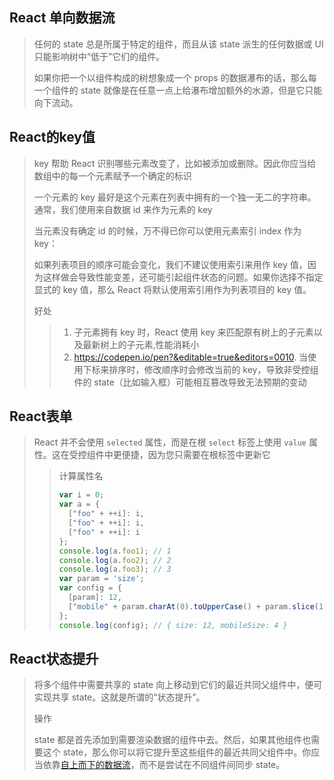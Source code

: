 ## React 单向数据流

> 任何的 state 总是所属于特定的组件，而且从该 state 派生的任何数据或 UI 只能影响树中“低于”它们的组件。
>
> 如果你把一个以组件构成的树想象成一个 props 的数据瀑布的话，那么每一个组件的 state 就像是在任意一点上给瀑布增加额外的水源，但是它只能向下流动。

## React的key值

> key 帮助 React 识别哪些元素改变了，比如被添加或删除。因此你应当给数组中的每一个元素赋予一个确定的标识
>
> 一个元素的 key 最好是这个元素在列表中拥有的一个独一无二的字符串。通常，我们使用来自数据 id 来作为元素的 key
>
> 当元素没有确定 id 的时候，万不得已你可以使用元素索引 index 作为 key：
>
> 如果列表项目的顺序可能会变化，我们不建议使用索引来用作 key 值，因为这样做会导致性能变差，还可能引起组件状态的问题。如果你选择不指定显式的 key 值，那么 React 将默认使用索引用作为列表项目的 key 值。
>
> 好处
>
> > 1. 子元素拥有 key 时，React 使用 key 来匹配原有树上的子元素以及最新树上的子元素,性能消耗小
> > 2. https://codepen.io/pen?&editable=true&editors=0010. 当使用下标来排序时，修改顺序时会修改当前的 key，导致非受控组件的 state（比如输入框）可能相互篡改导致无法预期的变动

## React表单

> React 并不会使用 `selected` 属性，而是在根 `select` 标签上使用 `value` 属性。这在受控组件中更便捷，因为您只需要在根标签中更新它
>
> > 计算属性名
> >
> > ```js
> > var i = 0;
> > var a = {
> >   ["foo" + ++i]: i,
> >   ["foo" + ++i]: i,
> >   ["foo" + ++i]: i
> > };
> > console.log(a.foo1); // 1
> > console.log(a.foo2); // 2
> > console.log(a.foo3); // 3
> > var param = 'size';
> > var config = {
> >   [param]: 12,
> >   ["mobile" + param.charAt(0).toUpperCase() + param.slice(1)]: 4
> > };
> > console.log(config); // { size: 12, mobileSize: 4 }
> > ```
> >
> > 

##  React状态提升

> 将多个组件中需要共享的 state 向上移动到它们的最近共同父组件中，便可实现共享 state。这就是所谓的“状态提升”。
>
> 操作
>
> state 都是首先添加到需要渲染数据的组件中去。然后，如果其他组件也需要这个 state，那么你可以将它提升至这些组件的最近共同父组件中。你应当依靠[自上而下的数据流](https://react.docschina.org/docs/state-and-lifecycle.html#the-data-flows-down)，而不是尝试在不同组件间同步 state。